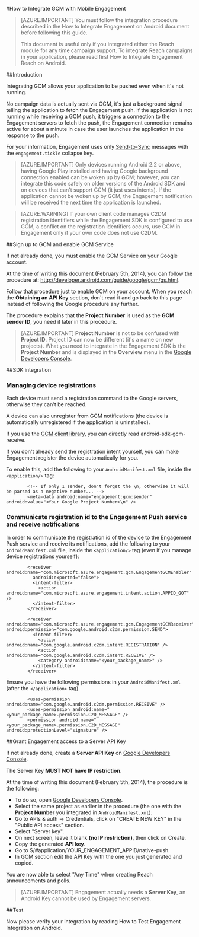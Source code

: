 <properties 
	pageTitle="Azure Mobile Engagement Android SDK Integration" 
	description="Latest updates and procedures for Android SDK for Azure Mobile Engagement"
	services="mobile-engagement" 
	documentationCenter="mobile" 
	authors="kpiteira" 
	manager="dwrede" 
	editor="" />

<tags 
	ms.service="mobile-engagement" 
	ms.workload="mobile" 
	ms.tgt_pltfrm="mobile-android" 
	ms.devlang="Java" 
	ms.topic="article" 
	ms.date="02/12/2015" 
	ms.author="kapiteir" />

#How to Integrate GCM with Mobile Engagement

> [AZURE.IMPORTANT] You must follow the integration procedure described in the How to Integrate Engagement on Android document before following this guide.
>
> This document is useful only if you integrated either the Reach module for any time campaign support. To integrate Reach campaigns in your application, please read first How to Integrate Engagement Reach on Android.

##Introduction

Integrating GCM allows your application to be pushed even when it's not running.

No campaign data is actually sent via GCM, it's just a background signal telling the application to fetch the Engagement push. If the application is not running while receiving a GCM push, it triggers a connection to the Engagement servers to fetch the push, the Engagement connection remains active for about a minute in case the user launches the application in the response to the push.

For your information, Engagement uses only [Send-to-Sync] messages with the `engagement.tickle` collapse key.

> [AZURE.IMPORTANT] Only devices running Android 2.2 or above, having Google Play installed and having Google background connection enabled can be woken up by GCM; however, you can integrate this code safely on older versions of the Android SDK and on devices that can't support GCM (it just uses intents). If the application cannot be woken up by GCM, the Engagement notification will be received the next time the application is launched.


> [AZURE.WARNING] If your own client code manages C2DM registration identifiers while the Engagement SDK is configured to use GCM, a conflict on the registration identifiers occurs, use GCM in Engagement only if your own code does not use C2DM.

##Sign up to GCM and enable GCM Service

If not already done, you must enable the GCM Service on your Google account.

At the time of writing this document (February 5th, 2014), you can follow the procedure at: [<http://developer.android.com/guide/google/gcm/gs.html>].

Follow that procedure just to enable GCM on your account. When you reach the **Obtaining an API Key** section, don't read it and go back to this page instead of following the Google procedure any further.

The procedure explains that the **Project Number** is used as the **GCM sender ID**, you need it later in this procedure.

> [AZURE.IMPORTANT] **Project Number** is not to be confused with **Project ID**. Project ID can now be different (it's a name on new projects). What you need to integrate in the Engagement SDK is the **Project Number** and is displayed in the **Overview** menu in the [Google Developers Console].

##SDK integration

### Managing device registrations

Each device must send a registration command to the Google servers, otherwise they can't be reached.

A device can also unregister from GCM notifications (the device is automatically unregistered if the application is uninstalled).

If you use the [GCM client library], you can directly read android-sdk-gcm-receive.

If you don't already send the registration intent yourself, you can make Engagement register the device automatically for you.

To enable this, add the following to your `AndroidManifest.xml` file, inside the `<application/>` tag:

			<!-- If only 1 sender, don't forget the \n, otherwise it will be parsed as a negative number... -->
			<meta-data android:name="engagement:gcm:sender" android:value="<Your Google Project Number>\n" />

### Communicate registration id to the Engagement Push service and receive notifications

In order to communicate the registration id of the device to the Engagement Push service and receive its notifications, add the following to your `AndroidManifest.xml` file, inside the `<application/>` tag (even if you manage device registrations yourself):

			<receiver android:name="com.microsoft.azure.engagement.gcm.EngagementGCMEnabler"
			  android:exported="false">
			  <intent-filter>
			    <action android:name="com.microsoft.azure.engagement.intent.action.APPID_GOT" />
			  </intent-filter>
			</receiver>
			
			<receiver android:name="com.microsoft.azure.engagement.gcm.EngagementGCMReceiver" android:permission="com.google.android.c2dm.permission.SEND">
			  <intent-filter>
			    <action android:name="com.google.android.c2dm.intent.REGISTRATION" />
			    <action android:name="com.google.android.c2dm.intent.RECEIVE" />
			    <category android:name="<your_package_name>" />
			  </intent-filter>
			</receiver>

Ensure you have the following permissions in your `AndroidManifest.xml` (after the `</application>` tag).

			<uses-permission android:name="com.google.android.c2dm.permission.RECEIVE" />
			<uses-permission android:name="<your_package_name>.permission.C2D_MESSAGE" />
			<permission android:name="<your_package_name>.permission.C2D_MESSAGE" android:protectionLevel="signature" />

##Grant Engagement access to a Server API Key

If not already done, create a **Server API Key** on [Google Developers Console].

The Server Key **MUST NOT have IP restriction**.

At the time of writing this document (February 5th, 2014), the procedure is the following:

-   To do so, open [Google Developers Console].
-   Select the same project as earlier in the procedure (the one with the **Project Number** you integrated in `AndroidManifest.xml`).
-   Go to APIs & auth -\> Credentials, click on "CREATE NEW KEY" in the "Public API access" section.
-   Select "Server key".
-   On next screen, leave it blank **(no IP restriction)**, then click on Create.
-   Copy the generated **API key**.
-   Go to $/\#application/YOUR\_ENGAGEMENT\_APPID/native-push.
-   In GCM section edit the API Key with the one you just generated and copied.

You are now able to select "Any Time" when creating Reach announcements and polls.

> [AZURE.IMPORTANT] Engagement actually needs a **Server Key**, an Android Key cannot be used by Engagement servers.

##Test

Now please verify your integration by reading How to Test Engagement Integration on Android.


[Send-to-Sync]:http://developer.android.com/google/gcm/adv.html#collapsible
[<http://developer.android.com/guide/google/gcm/gs.html>]:http://developer.android.com/guide/google/gcm/gs.html
[Google Developers Console]:https://cloud.google.com/console
[GCM client library]:http://developer.android.com/guide/google/gcm/gs.html#libs
[Google Developers Console]:https://cloud.google.com/console

 